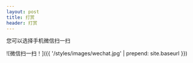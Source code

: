 ```yaml
---
layout: post
title: 打赏
header: 打赏
---
```


您可以选择手机微信扫一扫

![微信扫一扫！]({{ '/styles/images/wechat.jpg' | prepend: site.baseurl }})



